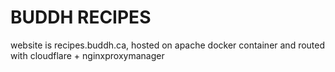 # BUDDH RECIPES

website is recipes.buddh.ca, hosted on apache docker container and routed with cloudflare + nginxproxymanager
